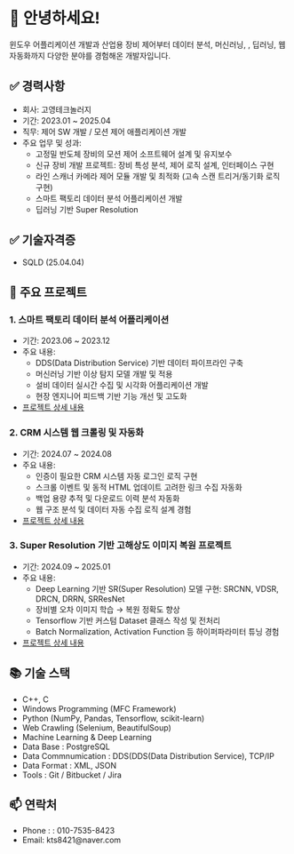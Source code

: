 <!DOCTYPE html>
<html lang="ko">
  <head> 
    <meta charset="UTF-8"> 
  </head> 
      <body> 
        <h1>👋 안녕하세요!</h1> 
        <p> 윈도우 어플리케이션 개발과 산업용 장비 제어부터 데이터 분석, 머신러닝, , 딥러닝, 웹 자동화까지 다양한 분야를 경험해온 개발자입니다. </p> 
        <h2>✅ 경력사항</h2> 
          <ul> 
            <li><span class="highlight">회사:</span> 고영테크놀러지</li>
            <li><span class="highlight">기간:</span> 2023.01 ~ 2025.04</li>
            <li><span class="highlight">직무:</span> 제어 SW 개발 / 모션 제어 애플리케이션 개발</li>
            <li><span class="highlight">주요 업무 및 성과:</span>
              <ul> 
              <li>고정밀 반도체 장비의 모션 제어 소프트웨어 설계 및 유지보수</li> 
              <li>신규 장비 개발 프로젝트: 장비 특성 분석, 제어 로직 설계, 인터페이스 구현</li> 
              <li>라인 스캐너 카메라 제어 모듈 개발 및 최적화 (고속 스캔 트리거/동기화 로직 구현)</li>
              <li>스마트 팩토리 데이터 분석 어플리케이션 개발</li>
              <li>딥러닝 기반 Super Resolution</li>
              </ul> 
            </li> 
          </ul> 
        <h2>✅ 기술자격증</h2> 
          <ul> 
            <li><span class="highlight">SQLD</span> (25.04.04)</li>
          </ul> 
        <div class="section"> 
          <h2>💼 주요 프로젝트</h2> 
          <h3>1. 스마트 팩토리 데이터 분석 어플리케이션</h3>
          <ul> 
            <li><span class="highlight">기간:</span> 2023.06 ~ 2023.12</li>
            <li><span class="highlight">주요 내용:</span> 
              <ul> 
                <li>DDS(Data Distribution Service) 기반 데이터 파이프라인 구축</li>
                <li>머신러닝 기반 이상 탐지 모델 개발 및 적용</li>
                <li>설비 데이터 실시간 수집 및 시각화 어플리케이션 개발</li> 
                <li>현장 엔지니어 피드백 기반 기능 개선 및 고도화</li> 
              </ul> 
            <li><a href="https://www.notion.so/Data-Analaysis-Application-1c43e24b86d580118966e8a5519741fd" target="_blank">프로젝트 상세 내용</a></li>
            </li> 
          </ul> 
          <h3>2. CRM 시스템 웹 크롤링 및 자동화</h3>
          <ul>
            <li><span class="highlight">기간:</span> 2024.07 ~ 2024.08</li> 
            <li><span class="highlight">주요 내용:</span> 
              <ul> 
                <li>인증이 필요한 CRM 시스템 자동 로그인 로직 구현</li>
                <li>스크롤 이벤트 및 동적 HTML 업데이트 고려한 링크 수집 자동화</li>
                <li>백업 용량 추적 및 다운로드 이력 분석 자동화</li>
                <li>웹 구조 분석 및 데이터 자동 수집 로직 설계 경험</li> 
              </ul> 
            <li><a href="https://www.notion.so/Web-Crawling-Scraping-1c43e24b86d5802ca328d77f83a80254" target="_blank">프로젝트 상세 내용</a></li>
            </li> 
          </ul> 
          <h3>3. Super Resolution 기반 고해상도 이미지 복원 프로젝트</h3>
          <ul> 
            <li><span class="highlight">기간:</span> 2024.09 ~ 2025.01</li> 
            <li><span class="highlight">주요 내용:</span>
              <ul> 
                <li>Deep Learning 기반 SR(Super Resolution) 모델 구현: SRCNN, VDSR, DRCN, DRRN, SRResNet</li> 
                <li>장비별 오차 이미지 학습 → 복원 정확도 향상</li>
                <li>Tensorflow 기반 커스텀 Dataset 클래스 작성 및 전처리</li>
                <li>Batch Normalization, Activation Function 등 하이퍼파라미터 튜닝 경험</li>
              </ul> 
            <li><a href="https://www.notion.so/Deep-Learning-based-Calibration-Data-Reconstruction-1c43e24b86d5805ba7c6c3bfe7f40b1f" target="_blank">프로젝트 상세 내용</a></li>
            </li>
          </ul> 
        </div> 
        <div class="section"> 
          <h2>📚 기술 스택</h2>
          <ul> 
            <li>C++, C</li> 
            <li>Windows Programming (MFC Framework)</li>
            <li>Python (NumPy, Pandas, Tensorflow, scikit-learn)</li>
            <li>Web Crawling (Selenium, BeautifulSoup)</li> 
            <li>Machine Learning & Deep Learning </li> 
            <li>Data Base : PostgreSQL </li> 
            <li>Data Commnumication : DDS(DDS(Data Distribution Service), TCP/IP</li> 
            <li>Data Format : XML, JSON </li> 
            <li>Tools : Git / Bitbucket / Jira </li> 
          </ul> 
        </div>
        <div class="section">
          <h2>📫 연락처</h2> 
          <ul> 
            <li>Phone :  : 010-7535-8423</li>
            <li>Email: kts8421@naver.com</li>
          </ul> 
        </div>
      </body> 
      </html>
